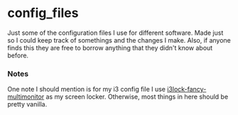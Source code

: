 # config_files
Just some of the configuration files I use for different software. Made just so I could keep track of somethings and the changes I make. Also, if anyone finds this they are free to borrow anything that they didn't know about before.

### Notes
One note I should mention is for my i3 config file I use [i3lock-fancy-multimonitor](https://github.com/guimeira/i3lock-fancy-multimonitor) as my screen locker. Otherwise, most things in here should be pretty vanilla.
